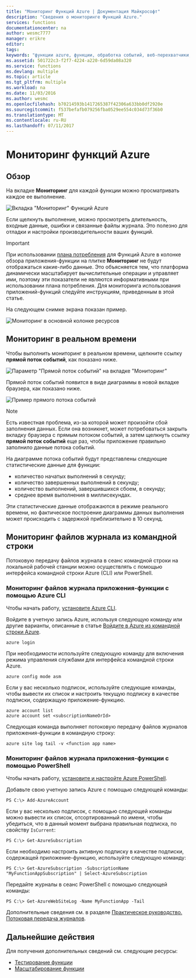 ```yaml
---
title: "Мониторинг Функций Azure | Документация Майкрософт"
description: "Сведения о мониторинге Функций Azure."
services: functions
documentationcenter: na
author: wesmc7777
manager: erikre
editor: 
tags: 
keywords: "функции azure, функции, обработка событий, веб-перехватчики, динамические вычисления, независимая архитектура"
ms.assetid: 501722c3-f2f7-4224-a220-6d59da08a320
ms.service: functions
ms.devlang: multiple
ms.topic: article
ms.tgt_pltfrm: multiple
ms.workload: na
ms.date: 11/03/2016
ms.author: wesmc
ms.openlocfilehash: b70214593b1417265387f42306a633bb0df2920e
ms.sourcegitcommit: f537befafb079256fba0529ee554c034d73f36b0
ms.translationtype: MT
ms.contentlocale: ru-RU
ms.lasthandoff: 07/11/2017
---
```

# <a name="monitoring-azure-functions"></a>Мониторинг функций Azure

## <a name="overview"></a>Обзор 


На вкладке **Мониторинг** для каждой функции можно просматривать каждое ее выполнение.

![Вкладка "Мониторинг" Функций Azure](./media/functions-monitoring/monitor-tab.png) 

Если щелкнуть выполнение, можно просмотреть длительность, входные данные, ошибки и связанные файлы журнала. Это полезно для отладки и настройки производительности ваших функций.


> [!IMPORTANT]
> При использовании [плана потребления](functions-overview.md#pricing) для Функций Azure в колонке обзора приложения-функции на плитке **Мониторинг** не будут отображаться какие-либо данные. Это объясняется тем, что платформа динамически масштабирует вычислительные операции и управляет ими, поэтому эти показатели не являются информативными при использовании плана потребления. Для мониторинга использования приложений-функций следуйте инструкциям, приведенным в этой статье.
> 
> На следующем снимке экрана показан пример.
> 
> ![Мониторинг в основной колонке ресурсов](./media/functions-monitoring/app-service-overview-monitoring.png)



## <a name="real-time-monitoring"></a>Мониторинг в реальном времени

Чтобы выполнить мониторинг в реальном времени, щелкните ссылку **прямой поток событий**, как показано ниже. 

![Параметр "Прямой поток событий" на вкладке "Мониторинг"](./media/functions-monitoring/monitor-tab-live-event-stream.png)

Прямой поток событий появится в виде диаграммы в новой вкладке браузера, как показано ниже. 

![Пример прямого потока событий](./media/functions-monitoring/live-event-stream.png)


> [!NOTE]
> Есть известная проблема, из-за которой может произойти сбой заполнения данных. Если она возникнет, может потребоваться закрыть вкладку браузера с прямым потоком событий, а затем щелкнуть ссылку **прямой поток событий** еще раз, чтобы приложение правильно заполнило данные потока событий. 

На диаграмме потока событий будут представлены следующие статистические данные для функции:

* количество начатых выполнений в секунду;
* количество завершенных выполнений в секунду;
* количество выполнений, завершившихся сбоем, в секунду;
* среднее время выполнения в миллисекундах.

Эти статистические данные отображаются в режиме реального времени, но фактическое построение диаграммы данных выполнения может происходить с задержкой приблизительно в 10 секунд.






## <a name="monitoring-log-files-from-a-command-line"></a>Мониторинг файлов журнала из командной строки


Потоковую передачу файлов журнала в сеанс командной строки на локальной рабочей станции можно осуществлять с помощью интерфейса командной строки Azure (CLI) или PowerShell.

### <a name="monitoring-function-app-log-files-with-the-azure-cli"></a>Мониторинг файлов журнала приложения-функции с помощью Azure CLI

Чтобы начать работу, [установите Azure CLI](../cli-install-nodejs.md).

Войдите в учетную запись Azure, используя следующую команду или другие варианты, описанные в статье [Войдите в Azure из командной строки Azure](../xplat-cli-connect.md).

    azure login

При необходимости используйте следующую команду для включения режима управления службами для интерфейса командной строки Azure.

    azure config mode asm

Если у вас несколько подписок, используйте следующие команды, чтобы вывести их список и настроить текущую подписку в качестве подписки, содержащую приложение-функцию.

    azure account list
    azure account set <subscriptionNameOrId>

Следующая команда выполняет потоковую передачу файлов журналов приложения-функции в командную строку:

    azure site log tail -v <function app name>

### <a name="monitoring-function-app-log-files-with-powershell"></a>Мониторинг файлов журнала приложения-функции с помощью PowerShell

Чтобы начать работу, [установите и настройте Azure PowerShell](/powershell/azure/overview).

Добавьте свою учетную запись Azure с помощью следующей команды:

    PS C:\> Add-AzureAccount

Если у вас несколько подписок, с помощью следующей команды можно вывести их список, отсортированный по имени, чтобы убедиться, что в данный момент выбрана правильная подписка, по свойству `IsCurrent`:

    PS C:\> Get-AzureSubscription

Если необходимо настроить активную подписку в качестве подписки, содержащей приложение-функцию, используйте следующую команду:

    PS C:\> Get-AzureSubscription -SubscriptionName "MyFunctionAppSubscription" | Select-AzureSubscription

Передайте журналы в сеанс PowerShell с помощью следующей команды:

    PS C:\> Get-AzureWebSiteLog -Name MyFunctionApp -Tail

Дополнительные сведения см. в разделе [Практическое руководство. Потоковая передача журналов](../app-service-web/web-sites-enable-diagnostic-log.md#streamlogs). 

## <a name="next-steps"></a>Дальнейшие действия
Для получения дополнительных сведений см. следующие ресурсы:

* [Тестирование функции](functions-test-a-function.md)
* [Масштабирование функции](functions-scale.md)


